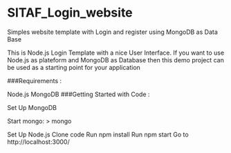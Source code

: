 # SITAF_Login_website
Simples website template with Login and register using MongoDB as Data Base

This is Node.js Login Template with a nice User Interface. If you want to use Node.js as plateform and MongoDB as Database then this demo project can be used as a starting point for your application

###Requirements :

Node.js
MongoDB
###Getting Started with Code :

Set Up MongoDB

Start mongo: > mongo

Set Up Node.js
Clone code
Run npm install
Run npm start
Go to http://localhost:3000/
